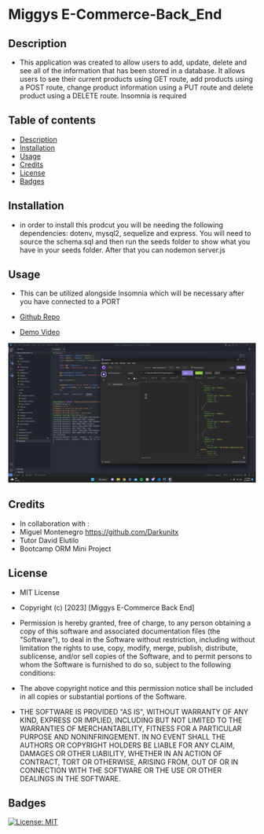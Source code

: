 # Miggys E-Commerce-Back_End

## Description 
- This application was created to allow users to add, update, delete and see all of the information that has been stored in a database. It allows users to see their current products using  GET route, add products using a POST route, change product information using a PUT route and delete product using a DELETE route. Insomnia is required

## Table of contents
- [Description](#description)
- [Installation](#installation)
- [Usage](#usage)
- [Credits](#credits)
- [License](#license)
- [Badges](#badges)

## Installation 
- in order to install this prodcut you will be needing the following dependencies: dotenv, mysql2, sequelize and express. You will need to source the schema.sql and then run the seeds folder to show what you have in your seeds folder. After that you can nodemon server.js

## Usage
- This can be utilized alongside Insomnia which will be necessary after you have connected to a PORT

- <a href="https://github.com/Darkunitx/E-Commerce-Back-End">Github Repo</a>
- <a href="https://drive.google.com/file/d/1CH-ZPy14MQbV98dAMklb4X0ZA7VdI5vs/view">Demo Video</a>

![E-Commerce screenshot](./assets/images/3CPp70D50U.png)

## Credits 

- In collaboration with : 
- Miguel Montenegro  https://github.com/Darkunitx
- Tutor David Elutilo
- Bootcamp ORM Mini Project

## License

- MIT License

- Copyright (c) [2023] [Miggys E-Commerce Back End]

- Permission is hereby granted, free of charge, to any person obtaining a copy of this software and associated documentation files (the "Software"), to deal in the Software without restriction, including without limitation the rights to use, copy, modify, merge, publish, distribute, sublicense, and/or sell copies of the Software, and to permit persons to whom the Software is furnished to do so, subject to the following conditions:

- The above copyright notice and this permission notice shall be included in all copies or substantial portions of the Software.

- THE SOFTWARE IS PROVIDED "AS IS", WITHOUT WARRANTY OF ANY KIND, EXPRESS OR IMPLIED, INCLUDING BUT NOT LIMITED TO THE WARRANTIES OF MERCHANTABILITY, FITNESS FOR A PARTICULAR PURPOSE AND NONINFRINGEMENT. IN NO EVENT SHALL THE AUTHORS OR COPYRIGHT HOLDERS BE LIABLE FOR ANY CLAIM, DAMAGES OR OTHER LIABILITY, WHETHER IN AN ACTION OF CONTRACT, TORT OR OTHERWISE, ARISING FROM, OUT OF OR IN CONNECTION WITH THE SOFTWARE OR THE USE OR OTHER DEALINGS IN THE SOFTWARE.

## Badges

[![License: MIT](https://img.shields.io/badge/License-MIT-yellow.svg)](https://opensource.org/licenses/MIT)